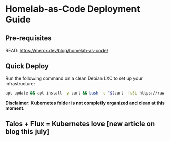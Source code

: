 # Homelab-as-Code Deployment Guide

## Pre-requisites

READ: https://merox.dev/blog/homelab-as-code/

## Quick Deploy
Run the following command on a clean Debian LXC to set up your infrastructure:
```bash
apt update && apt install -y curl && bash -c "$(curl -fsSL https://raw.githubusercontent.com/mer0x/homelab-as-code/refs/heads/master/deploy_homelab.sh)"
```

**Disclaimer: Kubernetes folder is not completly organized and clean at this moment.**

## Talos + Flux = Kubernetes love [new article on blog this july]
